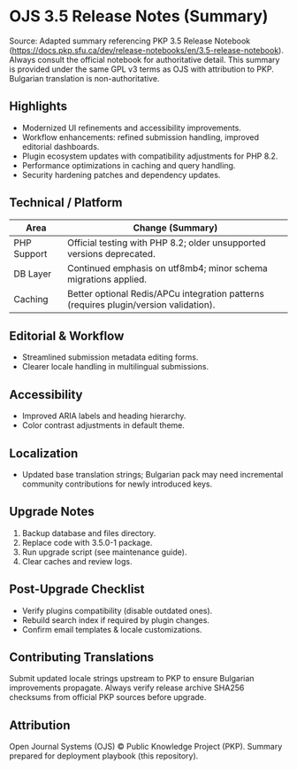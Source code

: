 # OJS 3.5 Release Notes (Summary)

Source: Adapted summary referencing PKP 3.5 Release Notebook (https://docs.pkp.sfu.ca/dev/release-notebooks/en/3.5-release-notebook). Always consult the official notebook for authoritative detail. This summary is provided under the same GPL v3 terms as OJS with attribution to PKP. Bulgarian translation is non-authoritative.

## Highlights
- Modernized UI refinements and accessibility improvements.
- Workflow enhancements: refined submission handling, improved editorial dashboards.
- Plugin ecosystem updates with compatibility adjustments for PHP 8.2.
- Performance optimizations in caching and query handling.
- Security hardening patches and dependency updates.

## Technical / Platform
| Area | Change (Summary) |
|------|------------------|
| PHP Support | Official testing with PHP 8.2; older unsupported versions deprecated. |
| DB Layer | Continued emphasis on utf8mb4; minor schema migrations applied. |
| Caching | Better optional Redis/APCu integration patterns (requires plugin/version validation). |

## Editorial & Workflow
- Streamlined submission metadata editing forms.
- Clearer locale handling in multilingual submissions.

## Accessibility
- Improved ARIA labels and heading hierarchy.
- Color contrast adjustments in default theme.

## Localization
- Updated base translation strings; Bulgarian pack may need incremental community contributions for newly introduced keys.

## Upgrade Notes
1. Backup database and files directory.
2. Replace code with 3.5.0-1 package.
3. Run upgrade script (see maintenance guide).
4. Clear caches and review logs.

## Post-Upgrade Checklist
- Verify plugins compatibility (disable outdated ones).
- Rebuild search index if required by plugin changes.
- Confirm email templates & locale customizations.

## Contributing Translations
Submit updated locale strings upstream to PKP to ensure Bulgarian improvements propagate. Always verify release archive SHA256 checksums from official PKP sources before upgrade.

## Attribution
Open Journal Systems (OJS) © Public Knowledge Project (PKP). Summary prepared for deployment playbook (this repository).
